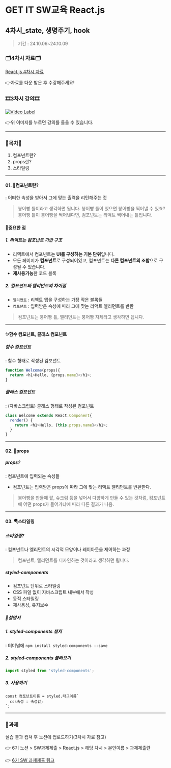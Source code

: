 # GET IT SW교육 React.js
## 4차시_state, 생명주기, hook
> 기간 : 24.10.06~24.10.09

### 🗂️4차시 자료🗂️
[React.js 4차시 자료](https://github.com/getit-knu/Get-React.js/blob/main/4%EC%B0%A8%EC%8B%9C/GETIT%20SW%20%EA%B5%90%EC%9C%A1%20react%20_%204%EC%B0%A8%EC%8B%9C.pdf)

👉자료를 다운 받은 후 수강해주세요!

### 🎞️3차시 강의🎞️
[![Video Label](http://img.youtube.com/vi/YTooyIVNPYc/0.jpg)](https://youtu.be/YTooyIVNPYc)

👉위 이미지를 누르면 강의를 들을 수 있습니다.

---

### 🚀목차🚀
1. 컴포넌트란?
2. props란?
3. 스타일링

---

#### 01. 🍃컴포넌트란?
: 어떠한 속성을 받아서 그에 맞는 출력을 리턴해주는 것<br/>
> 붕어빵 틀이라고 생각하면 됩니다. 붕어빵 틀이 있으면 붕어빵을 찍어낼 수 있죠? 붕어빵 틀이 붕어빵을 찍어낸다면, 컴포넌트는 리액트 찍어내는 틀입니다.

#### 📌중요한 점
##### 1. 리액트는 컴포넌트 기반 구조
- 리액트에서 컴포넌트는 **UI를 구성하는 기본 단위**입니다.
- 모든 페이지가 **컴포넌트**로 구성되어있고, 컴포넌트는 **다른 컴포넌트의 조합**으로 구성될 수 있습니다.
- **재사용가능**한 코드 블록
  
##### 2. 컴포넌트와 엘리먼트의 차이점
- `엘리먼트` : 리액트 앱을 구성하는 가장 작은 블록들
- `컴포넌트` : 입력받은 속성에 따라 그에 맞는 리액트 엘리먼트를 반환
> 컴포넌트는 붕어빵 틀, 엘리먼트는 붕어빵 자체라고 생각하면 됩니다.
---
#### ✨함수 컴포넌트, 클래스 컴포넌트
##### 함수 컴포넌트
: 함수 형태로 작성된 컴포넌트
```javascript
function Welcome(props){
  return <h1>Hello, {props.name}</h1>;
}
```

##### 클래스 컴포넌트
: (자바스크립트) 클래스 형태로 작성된 컴포넌트
```javascript
class Welcome extends React.Component{
  render() {
    return <h1>Hello, {this.props.name}</h1>;
  }
}
```

---

#### 02. 💎props
##### props?
: 컴포넌트에 입력되는 속성들

- 컴포넌트는 입력받은 props에 따라 그에 맞는 리액트 엘리먼트를 반환한다.
> 붕어빵을 만들때 팥, 슈크림 등을 넣어서 다양하게 만들 수 있는 것처럼, 컴포넌트에 어떤 props가 들어가냐에 따라 다른 결과가 나옴.

---

#### 03. 🪂스타일링

##### 스타일링?
: 컴포넌트나 엘리먼트의 시각적 모양이나 레이아웃을 제어하는 과정
> 컴포넌트, 엘리먼트를 디자인하는 것이라고 생각하면 됩니다.

##### styled-components
- 컴포넌트 단위로 스타일링
- CSS 파일 없이 자바스크립트 내부에서 작성
- 동적 스타일링
- 재사용성, 유지보수

##### 📄설명서
##### 1. styled-components 설치 
: 터미널에 `npm install styled-components --save`

##### 2. styled-components 불러오기
```javascript
import styled from 'styled-components';
```

##### 3. 사용하기
```
const 컴포넌트이름 = styled.태그이름`
  css속성 : 속성값;
`;
```

---

### 📢과제
실습 결과 캡쳐 후 노션에 업로드하기(3차시 자료 참고)

👉 6기 노션 > SW과제제출 > React.js > 해당 차시 > 본인이름 > 과제제출란

👉 [6기 SW 과제제출 링크](https://www.notion.so/SW-8502eeef321b43e2ad13ece0f626be33)

